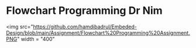 # Flowchart Programming Dr Nim
  
<img src="https://github.com/hamdibadrul/Embeded-Design/blob/main/Assignment/Flowchart%20Programming%20Assignment.PNG" width = "400" 
